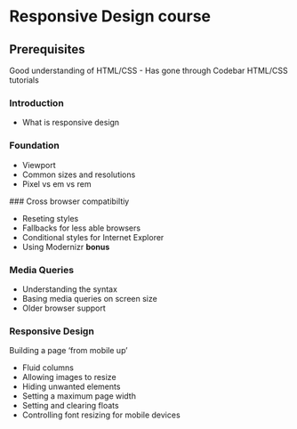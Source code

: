 # Responsive Design course

## Prerequisites
Good understanding of HTML/CSS - Has gone through Codebar HTML/CSS tutorials

### Introduction
- What is responsive design

### Foundation
- Viewport
- Common sizes and resolutions
- Pixel vs em vs rem

### Cross browser compatibiltiy
- Reseting styles
- Fallbacks for less able browsers
- Conditional styles for Internet Explorer
- Using Modernizr **bonus**

### Media Queries
- Understanding the syntax
- Basing media queries on screen size
- Older browser support

### Responsive Design
Building a page ‘from mobile up’
- Fluid columns
- Allowing images to resize
- Hiding unwanted elements
- Setting a maximum page width
- Setting and clearing floats
- Controlling font resizing for mobile devices
